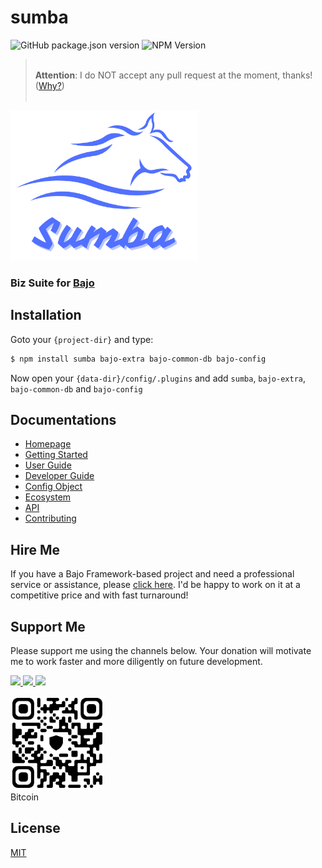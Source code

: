 # sumba

![GitHub package.json version](https://img.shields.io/github/package-json/v/ardhi/sumba) ![NPM Version](https://img.shields.io/npm/v/sumba)

> <br />**Attention**: I do NOT accept any pull request at the moment, thanks! ([Why?](wiki/CONTRIBUTING.md))<br /><br />

<img src="docs/static/logo.png" width="300" alt="sumba">

### Biz Suite for [Bajo](https://github.com/ardhi/bajo)

## Installation

Goto your ```{project-dir}``` and type:

```bash
$ npm install sumba bajo-extra bajo-common-db bajo-config
```

Now open your ```{data-dir}/config/.plugins``` and add ```sumba```, ```bajo-extra```, ```bajo-common-db``` and ```bajo-config```

## Documentations

- [Homepage](https://sumba.bajo.app/)
- [Getting Started](wiki/GETTING-STARTED.md)
- [User Guide](wiki/USER-GUIDE.md)
- [Developer Guide](wiki/DEV-GUIDE.md)
- [Config Object](wiki/CONFIG.md)
- [Ecosystem](wiki/ECOSYSTEM.md)
- [API](https://ardhi.github.io/sumba)
- [Contributing](wiki/CONTRIBUTING.md)

## Hire Me

If you have a Bajo Framework-based project and need a professional service or assistance, please <a href="https://github.com/ardhi#professional-service">click here</a>. I'd be happy to work on it at a competitive price and with fast turnaround!

## Support Me

Please support me using the channels below. Your donation will motivate me to work faster and more diligently on future development.

<a href="https://github.com/sponsors/ardhi">
  <img src="https://img.shields.io/badge/Github-slategrey?style=flat&logo=github" height="50">
</a>
<a href="https://www.patreon.com/bajoframework">
  <img src="https://img.shields.io/badge/Patreon-f2c3b2?style=flat&logo=patreon" height="50">
</a>
<a href="https://www.paypal.com/ncp/payment/EWLERL7SCUU64">
  <img src="https://img.shields.io/badge/Paypal-blue?style=flat&logo=paypal" height="50">
</a>

<p>
<div><img alt="bc1qwtv78cwp9ef8hnqaw84fxg5856l0pggqe32g6f" src="docs/static/bitcoin.jpeg" width="150" height="150" /><br>Bitcoin</div>
</p>

## License

[MIT](LICENSE)
